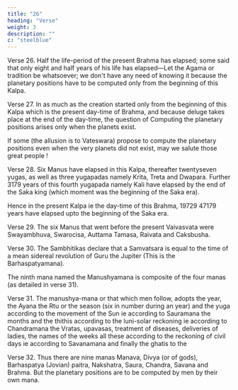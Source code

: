 ```yaml
---
title: "26"
heading: "Verse"
weight: 3
description: ""
c: "steelblue"
---
```




Verse 26. Half the life-period of the present Brahma has elapsed; some said that only eight and half years of his life has elapsed—Let the Agama or tradition be whatsoever; we don't have any need of knowing it because the planetary positions have to be computed only from the beginning of this Kalpa.

<!-- Comm. Vateswara mentions that only eight and half years of the present Brahma had elapsed (Vide verse 10 Madhyadhikara ch. I Vateswara Siddhanta) Vateswara prescribes that Ahargana or the collection of days has to be calculated from the birth-time of this Brahma, but Bhaskara rightly points out that it is a waste of labour, for, all the planets must have returned to the Zero-point of the zodiac ie the beginning of the Star Asvini at the beginning of this Kalpa and hence it is sufficient to calculate only from the beginning of this Kalpa. Further Bhaskara states that when the very planets did not exist during the last elapsed night of Brahma, what is the fun of calculating their positions.

There is also a tradition that there are nine Brahmas and that the present one is the very first. This tradition Bhaskara does not mention, because he exclaims that he does not know how many Brahmas have gone by, Time being without a beginning. -->

Verse 27. In as much as the creation started only from the beginning of this Kalpa which is the present day-time of Brahma, and because deluge takes place at the end of the day-time, the question of Computing the planetary positions arises only when the planets exist. 

If some (the allusion is to Vateswara) propose to compute the planetary positions even when the very planets did not exist, may we salute those great people !


Verse 28. Six Manus have elapsed in this Kalpa, thereafter twentyseven yugas, as well as three yugapadas namely Krita, Treta and Dwapara. Further 3179 years of this fourth yugapada namely Kali have elapsed by the end of the Saka king (which moment was the beginning of the Saka era). 

Hence in the present Kalpa ie the day-time of this Brahma, 19729 47179 years have elapsed upto the beginning of the Saka era.

<!-- Comm. The computation is as follows:

6 Manvantaras = 6 × 71 × 10 Kaliyugas since each Manvantara consists of 71 yugas and a yuga consists of 10 Kaliyugas (one yuga = Krita + Treta + Dwapara + Kali = 4 + 3 + 2 + 1 = 10 Kaliyugas). The Sandhis that were there in between the Manus and in the beginning of the first Manu are seven and each Sandhi being equal to one Krita or four Kalis, the seven Sandhis = 7 × 4 = 28 Kaliyugas.

Further it is stated that 27 yugas had elapsed in the present seventh Manvantara known as Vaivasvata which are equal to 27 × 10 = 270 Kaliyugas. Further in the present yuga, Krita, Treta and Dwapara had elapsed equal to 4 + 3 + 2 = 9 Kaliyugas.

Thereafter in the present Kaliyuga 3179 years elapsed upto the beginning of the Saka era. Thus totalling we have 4260 + 28 + 270 + 9 Kalis + 3179 years.

= 4567 Kalis + 3179 years.
= 4567 × 432000 + 3179 years.
= 179 294 7179 year as mentioned. -->


Verse 29. The six Manus that went before the present Vaivasvata were Swayambhuva, Swarocisa, Auttama Tamasa, Raivata and Caksbusha.

<!-- Comm. Clear—Upto this point we have seen the Brahmamana, the seventh of the nine manas. -->

Verse 30. The Sambhitikas declare that a Samvatsara is equal to the time of a mean sidereal revolution of Guru the Jupiter (This is the Barhaspatyamana). 

The ninth mana named the Manushyamana is composite of the four manas (as detailed in verse 31).


Verse 31. The manushya-mana or that which men follow, adopts the year, the Ayana the Rtu or the season (six in number during an year) and the yuga according to the movement of the Sun ie according to Sauramana the months and the thithis according to the luni-solar reckoning ie according to Chandramana the Vratas, upavasas, treatment of diseases, deliveries of ladies, the names of the weeks all these according to the reckoning of civil days ie according to Savanamana and finally the ghatis to the


Verse 32. Thus there are nine manas Manava, Divya (or of gods), Barhaspatya (Jovian) paitra, Nakshatra, Saura, Chandra, Savana and Brahma. But the planetary positions are to be computed by men by their own mana.



